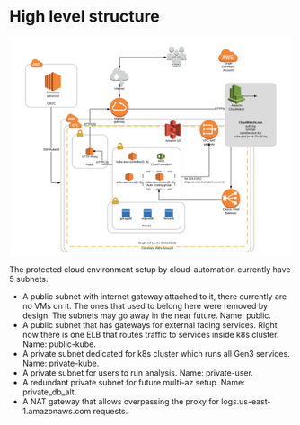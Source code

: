 # High level structure


![image of architecture](PlanXCommonsAWSdiagram.svg)

The protected cloud environment setup by cloud-automation currently have 5 subnets.
- A public subnet with internet gateway attached to it, there currently are no VMs on it. The ones that used to belong here were removed by design. The subnets may go away in the near future. Name: public.
- A public subnet that has gateways for external facing services. Right now there is one ELB that routes traffic to services inside k8s cluster. Name: public-kube.
- A private subnet dedicated for k8s cluster which runs all Gen3 services. Name: private-kube.
- A private subnet for users to run analysis. Name: private-user.
- A redundant private subnet for future multi-az setup. Name: private_db_alt.
- A NAT gateway that allows overpassing the proxy for logs.us-east-1.amazonaws.com requests.
